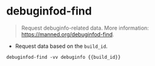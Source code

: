 # debuginfod-find

> Request debuginfo-related data.
> More information: <https://manned.org/debuginfod-find>.

- Request data based on the `build_id`.

`debuginfod-find -vv debuginfo {{build_id}}`
